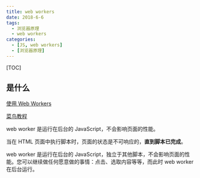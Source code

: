 ```yaml
---
title: web workers
date: 2018-6-6
tags:
  - 浏览器原理
  - web workers
categories:
  - [JS, web workers]
  - [浏览器原理]
---
```


[TOC]

## 是什么

[使用 Web Workers](https://developer.mozilla.org/zh-CN/docs/Web/API/Web_Workers_API/Using_web_workers)

[菜鸟教程](https://www.runoob.com/html/html5-webworkers.html)

web worker 是运行在后台的 JavaScript，不会影响页面的性能。

当在 HTML 页面中执行脚本时，页面的状态是不可响应的，**直到脚本已完成**。

web worker 是运行在后台的 JavaScript，独立于其他脚本，不会影响页面的性能。您可以继续做任何愿意做的事情：点击、选取内容等等，而此时 web worker 在后台运行。
